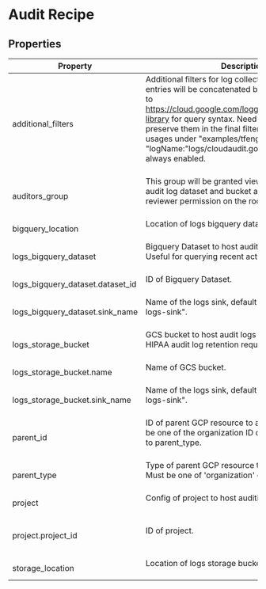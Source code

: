 # Audit Recipe

<!-- These files are auto generated -->

## Properties
| Property 	| Description 						| Type 	   			   | Required			   		   | Default             | Pattern 			 			 |
| --------- | ----------------------- | ---------------- | --------------------- | ------------------- | ------------------- |
| additional_filters | Additional filters for log collection and export. List entries will be        concatenated by "OR" operator. Refer to        <https://cloud.google.com/logging/docs/view/query-library> for query syntax.        Need to escape \ and " to preserve them in the final filter strings.        See example usages under "examples/tfengine/".        Logs with filter "logName:\"logs/cloudaudit.googleapis.com\"" is always enabled.<br><br> | array(string) | false | - | - |
| auditors_group | This group will be granted viewer access to the audit log dataset and        bucket as well as security reviewer permission on the root resource        specified.<br><br> | string | false | - | - |
| bigquery_location | Location of logs bigquery dataset.<br><br> | string | false | - | - |
| logs_bigquery_dataset | Bigquery Dataset to host audit logs for 1 year. Useful for querying recent activity.<br><br> | object | false | - | - |
| logs_bigquery_dataset.dataset_id | ID of Bigquery Dataset.<br><br> | string | false | - | - |
| logs_bigquery_dataset.sink_name | Name of the logs sink, default to "bigquery-audit-logs-sink".<br><br> | string | false | - | - |
| logs_storage_bucket | GCS bucket to host audit logs for 7 years. Useful for HIPAA audit log retention requirements.<br><br> | object | false | - | - |
| logs_storage_bucket.name | Name of GCS bucket.<br><br> | string | false | - | - |
| logs_storage_bucket.sink_name | Name of the logs sink, default to "storage-audit-logs-sink".<br><br> | string | false | - | - |
| parent_id | ID of parent GCP resource to apply the policy.        Can be one of the organization ID or folder ID according to parent_type.<br><br> | string | false | - | ^[0-9]{8,25}$ |
| parent_type | Type of parent GCP resource to apply the policy.        Must be one of 'organization' or 'folder'."<br><br> | string | false | - | ^organization|folder$ |
| project | Config of project to host auditing resources<br><br> | object | false | - | - |
| project.project_id | ID of project.<br><br> | string | false | - | ^[a-z][a-z0-9\-]{4,28}[a-z0-9]$ |
| storage_location | Location of logs storage bucket.<br><br> | string | false | - | - |
